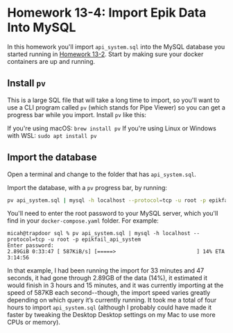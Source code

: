 # Homework 13-4: Import Epik Data Into MySQL

In this homework you'll import `api_system.sql` into the MySQL database you started running in [Homework 13-2](./homework-13-2.md). Start by making sure your docker containers are up and running.

## Install `pv`

This is a large SQL file that will take a long time to import, so you'll want to use a CLI program called `pv` (which stands for Pipe Viewer) so you can get a progress bar while you import. Install `pv` like this:

If you're using macOS: `brew install pv`
If you're using Linux or Windows with WSL: `sudo apt install pv`

## Import the database

Open a terminal and change to the folder that has `api_system.sql`.

Import the database, with a `pv` progress bar, by running:

```sh
pv api_system.sql | mysql -h localhost --protocol=tcp -u root -p epikfail_api_system
```

You'll need to enter the root password to your MySQL server, which you'll find in your `docker-compose.yaml` folder. For example:

```
micah@trapdoor sql % pv api_system.sql | mysql -h localhost --protocol=tcp -u root -p epikfail_api_system
Enter password: 
2.89GiB 0:33:47 [ 587KiB/s] [=====>                          ] 14% ETA 3:14:56
```

In that example, I had been running the import for 33 minutes and 47 seconds, it had gone through 2.89GB of the data (14%), it estimated it would finish in 3 hours and 15 minutes, and it was currently importing at the speed of 587KB each second--though, the import speed varies greatly depending on which query it’s currently running. It took me a total of four hours to import `api_system.sql` (although I probably could have made it faster by tweaking the Desktop Desktop settings on my Mac to use more CPUs or memory).